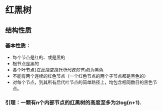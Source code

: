 # 红黑树
## 结构性质
### 基本性质：
* 每个节点是红的、或是黑的
* 根节点是黑的
* 各个叶节点(*在此指空指针所代表的节点*)为黑色
* 不能有两个连续的红色节点（一个红色节点的两个子节点都是黑色的）
* 对每个节点，到其所有后代叶节点的简单路径上，均包含相同数目的黑色节点。
### 引理：一颗有n个内部节点的红黑树的高度至多为2log(n+1).

